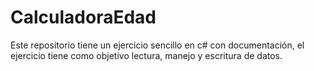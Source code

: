 # CalculadoraEdad
Este repositorio tiene un ejercicio sencillo en c# con documentación, el ejercicio tiene como objetivo lectura, manejo y escritura de datos.
